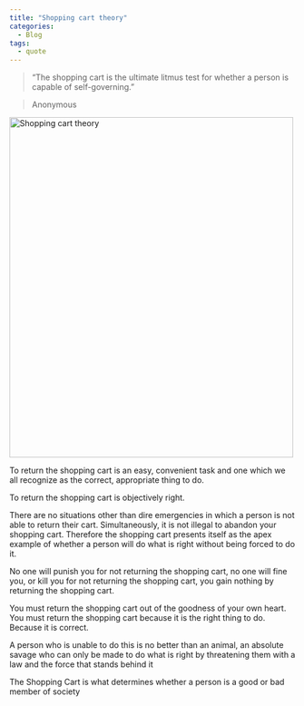 ```yaml
---
title: "Shopping cart theory"
categories:
  - Blog
tags:
  - quote
---
```



> “The shopping cart is the ultimate litmus test for whether a person is capable of self-governing.”

> Anonymous


<img src="https://i.imgur.com/Sv6leWn.jpg" alt="Shopping cart theory" width="500" height="600"> 

To return the shopping cart is an easy, convenient task and one which we all recognize as the correct, appropriate thing to do. 

To return the shopping cart is objectively right. 

There are no situations other than dire emergencies in which a person is not able to return their cart. Simultaneously, it is not illegal to abandon your shopping cart. Therefore the shopping cart presents itself as the apex example of whether a person will do what is right without being forced to do it.

No one will punish you for not returning the shopping cart, no one will fine you, or kill you for not returning the shopping cart, you gain nothing by returning the shopping cart. 

You must return the shopping cart out of the goodness of your own heart. You must return the shopping cart because it is the right thing to do. Because it is correct.

A person who is unable to do this is no better than an animal, an absolute savage who can only be made to do what is right by threatening them with a law and the force that stands behind it


The Shopping Cart is what determines whether a person is a good or bad member of society



